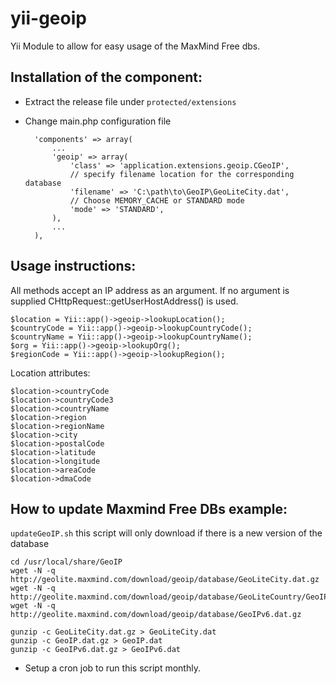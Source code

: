 yii-geoip
=========

Yii Module to allow for easy usage of the MaxMind Free dbs.

Installation of the component:
------------------------
* Extract the release file under `protected/extensions`
* Change main.php configuration file


        'components' => array(
            ...
            'geoip' => array(
                'class' => 'application.extensions.geoip.CGeoIP',
                // specify filename location for the corresponding database
                'filename' => 'C:\path\to\GeoIP\GeoLiteCity.dat',
                // Choose MEMORY_CACHE or STANDARD mode
                'mode' => 'STANDARD',
            ),
            ...
        ),


Usage instructions:
------------------------

All methods accept an IP address as an argument.
If no argument is supplied CHttpRequest::getUserHostAddress() is used.

    $location = Yii::app()->geoip->lookupLocation();
    $countryCode = Yii::app()->geoip->lookupCountryCode();
    $countryName = Yii::app()->geoip->lookupCountryName();
    $org = Yii::app()->geoip->lookupOrg();
    $regionCode = Yii::app()->geoip->lookupRegion();

Location attributes:

    $location->countryCode
    $location->countryCode3
    $location->countryName
    $location->region
    $location->regionName
    $location->city
    $location->postalCode
    $location->latitude
    $location->longitude
    $location->areaCode
    $location->dmaCode



How to update Maxmind Free DBs example:
------------------------
`updateGeoIP.sh`
this script will only download if there is a new version of the database

    cd /usr/local/share/GeoIP
    wget -N -q http://geolite.maxmind.com/download/geoip/database/GeoLiteCity.dat.gz
    wget -N -q http://geolite.maxmind.com/download/geoip/database/GeoLiteCountry/GeoIP.dat.gz
    wget -N -q http://geolite.maxmind.com/download/geoip/database/GeoIPv6.dat.gz
    
    gunzip -c GeoLiteCity.dat.gz > GeoLiteCity.dat
    gunzip -c GeoIP.dat.gz > GeoIP.dat
    gunzip -c GeoIPv6.dat.gz > GeoIPv6.dat


* Setup a cron job to run this script monthly.
